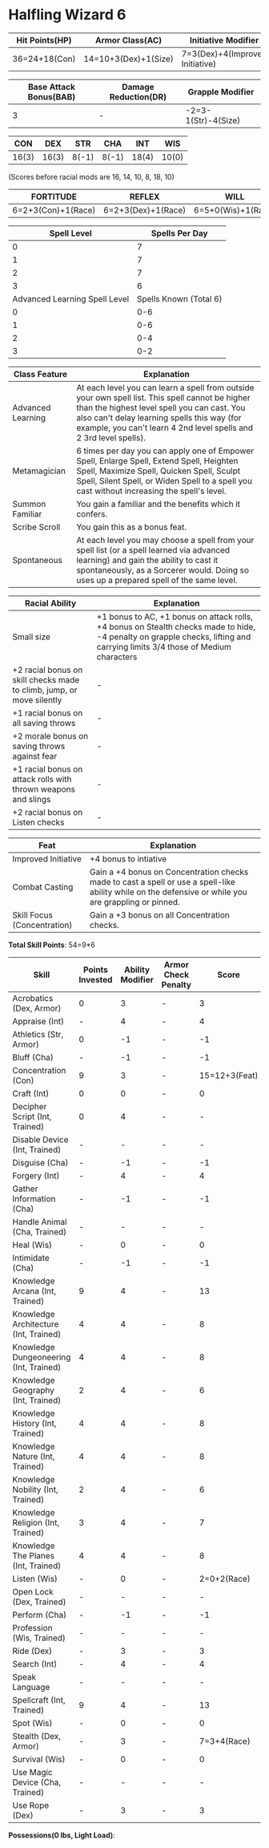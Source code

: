 # Halfling Wizard 6

Hit Points(HP) | Armor Class(AC) | Initiative Modifier | Speed | Size
-------------- | --------------- | ------------------- | ----- | ----
36=24+18(Con)  | 14=10+3(Dex)+1(Size)         | 7=3(Dex)+4(Improved Initiative) | 20ft | Small (1)

Base Attack Bonus(BAB) | Damage Reduction(DR) | Grapple Modifier
---------------------  | -------------------- | ----------------
3                      | -                    | -2=3-1(Str)-4(Size)

CON   | DEX   | STR   | CHA   | INT   | WIS 
---   | ---   | ---   | ---   | -     | ------- 
16(3) | 16(3) | 8(-1) | 8(-1) | 18(4) | 10(0) 

(Scores before racial mods are 16, 14, 10, 8, 18, 10)

FORTITUDE | REFLEX | WILL
--------- | ------ | ----
6=2+3(Con)+1(Race)| 6=2+3(Dex)+1(Race)| 6=5+0(Wis)+1(Race)

Spell Level | Spells Per Day
----------- | ------------ 
0           | 7           
1           | 7            
2           | 7            
3           | 6            
Advanced Learning Spell Level | Spells Known (Total 6) 
0                             | 0-6          
1                             | 0-6          
2                             | 0-4          
3                             | 0-2          

Class Feature | Explanation
------------- | -----------
Advanced Learning | At each level you can learn a spell from outside your own spell list. This spell cannot be higher than the highest level spell you can cast. You also can't delay learning spells this way (for example, you can't learn 4 2nd level spells and 2 3rd level spells).
Metamagician | 6 times per day you can apply one of Empower Spell, Enlarge Spell, Extend Spell, Heighten Spell, Maximize Spell, Quicken Spell, Sculpt Spell, Silent Spell, or Widen Spell to a spell you cast without increasing the spell's level.
Summon Familiar | You gain a familiar and the benefits which it confers.
Scribe Scroll | You gain this as a bonus feat.
Spontaneous | At each level you may choose a spell from your spell list (or a spell learned via advanced learning) and gain the ability to cast it spontaneously, as a Sorcerer would. Doing so uses up a prepared spell of the same level.

Racial Ability| Explanation
------------- | -----------
Small size | +1 bonus to AC, +1 bonus on attack rolls, +4 bonus on Stealth checks made to hide, -4 penalty on grapple checks, lifting and carrying limits 3/4 those of Medium characters
+2 racial bonus on skill checks made to climb, jump, or move silently | -
+1 racial bonus on all saving throws | -
+2 morale bonus on saving throws against fear | -
+1 racial bonus on attack rolls with thrown weapons and slings | -
+2 racial bonus on Listen checks | -

Feat | Explanation
----- | -----------
Improved Initiative   | +4 bonus to intiative
Combat Casting        | Gain a +4 bonus on Concentration checks made to cast a spell or use a spell-like ability while on the defensive or while you are grappling or pinned.
Skill Focus (Concentration) | Gain a +3 bonus on all Concentration checks.

**Total Skill Points**: 54=9*6

Skill | Points Invested | Ability Modifier | Armor Check Penalty | Score
----- | --------------- | ---------------- | ------------------- | -----
Acrobatics (Dex, Armor)                    | 0 | 3 | - | 3
Appraise (Int)                             | - | 4 | - | 4
Athletics (Str, Armor)                     | 0 | -1| - | -1
Bluff (Cha)                                | - | -1| - | -1
Concentration (Con)                        | 9 | 3 | - | 15=12+3(Feat)
Craft (Int)                                | 0 | 0 | - | 0
Decipher Script (Int, Trained)             | 0 | 4 | - | -
Disable Device (Int, Trained)              | - | - | - | -
Disguise (Cha)                             | - | -1| - | -1
Forgery (Int)                              | - | 4 | - | 4
Gather Information (Cha)                   | - | -1| - | -1
Handle Animal (Cha, Trained)               | - | - | - | -
Heal (Wis)                                 | - | 0 | - | 0
Intimidate (Cha)                           | - | -1| - | -1
Knowledge Arcana (Int, Trained)            | 9 | 4 | - | 13
Knowledge Architecture (Int, Trained)      | 4 | 4 | - | 8
Knowledge Dungeoneering (Int, Trained)     | 4 | 4 | - | 8
Knowledge Geography (Int, Trained)         | 2 | 4 | - | 6
Knowledge History (Int, Trained)           | 4 | 4 | - | 8
Knowledge Nature (Int, Trained)            | 4 | 4 | - | 8
Knowledge Nobility (Int, Trained)          | 2 | 4 | - | 6
Knowledge Religion (Int, Trained)          | 3 | 4 | - | 7
Knowledge The Planes (Int, Trained)        | 4 | 4 | - | 8
Listen (Wis)                               | - | 0 | - | 2=0+2(Race)
Open Lock (Dex, Trained)                   | - | - | - | -
Perform (Cha)                              | - | -1| - | -1
Profession (Wis, Trained)                  | - | - | - | -
Ride (Dex)                                 | - | 3 | - | 3
Search (Int)                               | - | 4 | - | 4
Speak Language                             | - | - | - | -
Spellcraft (Int, Trained)                  | 9 | 4 | - | 13
Spot (Wis)                                 | - | 0 | - | 0
Stealth (Dex, Armor)                       | - | 3 | - | 7=3+4(Race)
Survival (Wis)                             | - | 0 | - | 0
Use Magic Device (Cha, Trained)            | - | - | - | -
Use Rope (Dex)                             | - | 3 | - | 3

**Possessions(0 lbs, Light Load)**: 